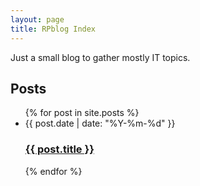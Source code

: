```yaml
---
layout: page
title: RPblog Index
---
```


Just a small blog to gather mostly IT topics.

<h2 class="post-list-heading">Posts</h2>

<ul class="post-list">
 {% for post in site.posts %}
  <li>
   <span class="post-meta">{{ post.date | date: "%Y-%m-%d" }}</span>
   <h3><a class="post-link" href="{{ post.url }}">{{ post.title }}</a></h3>
  </li>

{% endfor %}
</ul>

